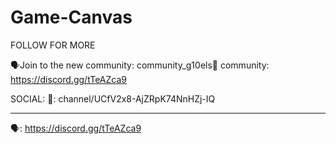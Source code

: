 # Game-Canvas
FOLLOW FOR MORE


🗣Join to the new community: community_g10els👀 community: https://discord.gg/tTeAZca9

SOCIAL: 🔴: channel/UCfV2x8-AjZRpK74NnHZj-IQ
____________________________________________________
🗣: https://discord.gg/tTeAZca9
